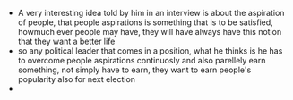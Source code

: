 - A very interesting idea told by him in an interview is about the aspiration of people, that people aspirations is something that is to be satisfied, howmuch ever people may have, they will have always have this notion that they want a better life
- so any political leader that comes in a position, what he thinks is he has to overcome people aspirations continuosly and also parellely earn something, not simply have to earn, they want to earn people's popularity also for next election
- 